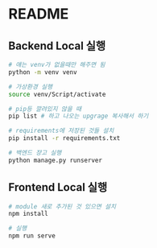 # README

## Backend Local 실행

```bash
# 얘는 venv가 없을때만 해주면 됨
python -m venv venv

# 가상환경 실행
source venv/Script/activate

# pip등 깔려있지 않을 때
pip list # 하고 나오는 upgrage 복사해서 하기

# requirements에 저장된 것들 설치
pip install -r requirements.txt

# 백엔드 쟝고 실행
python manage.py runserver
```

## Frontend Local 실행

```bash
# module 새로 추가된 것 있으면 설치
npm install

# 실행
npm run serve
```

